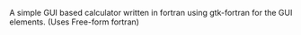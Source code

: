 A simple GUI based calculator written in fortran using gtk-fortran for the GUI elements. (Uses Free-form fortran)
